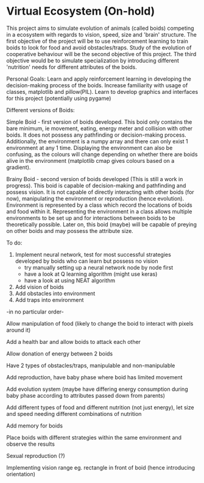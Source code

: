 # Virtual Ecosystem (On-hold)

This project aims to simulate evolution of animals (called boids) competing in a ecosystem with regards to vision, speed, size and 'brain' structure. The first objective of the project will be to use reinforcement learning to train boids to look for food and avoid obstacles/traps. Study of the evolution of cooperative behaviour will be the second objective of this project. The third objective would be to simulate specialization by introducing different 'nutrition' needs for different attributes of the boids.

Personal Goals:
Learn and apply reinforcement learning in developing the decision-making process of the boids.
Increase familiarity with usage of classes, matplotlib and pillow(PIL).
Learn to develop graphics and interfaces for this project (potentially using pygame)

Different versions of Boids:

Simple Boid - first version of boids developed. This boid only contains the bare minimum, ie movement, eating, energy meter and collision with other boids. It does not possess any pathfinding or decision-making process. Additionally, the environment is a numpy array and there can only exist 1 environment at any 1 time. Displaying the environment can also be confusing, as the colours will change depending on whether there are boids alive in the environment (matplotlib cmap gives colours based on a gradient). 

Brainy Boid - second version of boids developed (This is still a work in progress). This boid is capable of decision-making and pathfinding and possess vision. It is not capable of directly interacting with other boids (for now), manipulating the environment or reproduction (hence evolution). Environment is represented by a class which record the locations of boids and food within it. Representing the environment in a class allows multiple environments to be set up and for interactions between boids to be theoretically possible. Later on, this boid (maybe) will be capable of preying on other boids and may possess the attribute size.

To do:
1. Implement neural network, test for most successful strategies developed by boids who can learn but possess no vision
    - try manually setting up a neural network node by node first
    - have a look at Q learning algorithm (might use keras)
    - have a look at using NEAT algorithm
2. Add vision of boids
3. Add obstacles into environment
4. Add traps into environment

-in no particular order-

Allow manipulation of food (likely to change the boid to interact with pixels around it)

Add a health bar and allow boids to attack each other

Allow donation of energy between 2 boids

Have 2 types of obstacles/traps, manipulable and non-manipulable 

Add reproduction, have baby phase where boid has limited movement

Add evolution system (maybe have differing energy consumption during baby phase according to attributes passed down from parents)

Add different types of food and different nutrition (not just energy), let size and speed needing different combinations of nutrition

Add memory for boids

Place boids with different strategies within the same environment and observe the results

Sexual reproduction (?)

Implementing vision range eg. rectangle in front of boid (hence introducing orientation)
